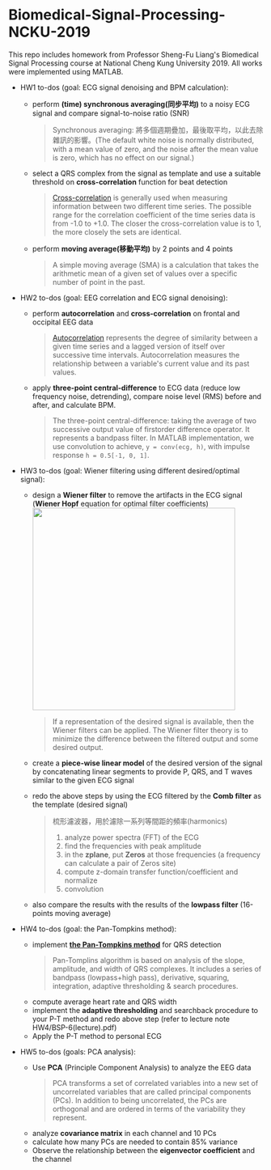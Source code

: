 # Biomedical-Signal-Processing-NCKU-2019
This repo includes homework from Professor Sheng-Fu Liang's Biomedical Signal Processing course at National Cheng Kung University 2019. All works were implemented using MATLAB.


- HW1 to-dos (goal: ECG signal denoising and BPM calculation): 
    - perform **(time) synchronous averaging(同步平均)** to a noisy ECG signal and compare signal-to-noise ratio (SNR)
        > Synchronous averaging: 將多個週期疊加，最後取平均，以此去除雜訊的影響。(The default white noise is normally distributed, with a mean value of zero, and the noise after the mean value is zero, which has no effect on our signal.)
    - select a QRS complex from the signal as template and use a suitable threshold on **cross-correlation** function for beat detection
        > [Cross-correlation](https://www.investopedia.com/terms/c/crosscorrelation.asp) is generally used when measuring information between two different time series. The possible range for the correlation coefficient of the time series data is from -1.0 to +1.0. The closer the cross-correlation value is to 1, the more closely the sets are identical.
    - perform **moving average(移動平均)** by 2 points and 4 points
        > A simple moving average (SMA) is a calculation that takes the arithmetic mean of a given set of values over a specific number of point in the past.


- HW2 to-dos (goal: EEG correlation and ECG signal denoising):
    - perform **autocorrelation** and **cross-correlation** on frontal and occipital EEG data
        > [Autocorrelation](https://www.investopedia.com/terms/a/autocorrelation.asp) represents the degree of similarity between a given time series and a lagged version of itself over successive time intervals. Autocorrelation measures the relationship between a variable's current value and its past values.
    - apply **three-point central-difference** to ECG data (reduce low frequency noise, detrending), compare noise level (RMS) before and after, and calculate BPM. 
        > The three-point central-difference: taking the average of two successive output value of firstorder difference operator. It represents a bandpass filter. In MATLAB implementation, we use convolution to achieve, `y = conv(ecg, h)`, with impulse response `h = 0.5[-1, 0, 1]`.
 
 - HW3 to-dos (goal: Wiener filtering using different desired/optimal signal):
    - design a **Wiener filter** to remove the artifacts in the ECG signal (**Wiener Hopf** equation for optimal filter coefficients)
        <img src="https://i.imgur.com/vkUD8Fq.png" height="400" />

        > If a representation of the desired signal is available, then the Wiener filters can be applied. The Wiener filter theory is to minimize the difference between the filtered output and some desired output.
    - create a **piece-wise linear model** of the desired version of the signal by concatenating linear segments to provide P, QRS, and T waves similar to the given ECG signal
    - redo the above steps by using the ECG filtered by the **Comb filter** as the template (desired signal)
        > 梳形濾波器，用於濾除一系列等間距的頻率(harmonics)
        > 1. analyze power spectra (FFT) of the ECG
        > 2. find the frequencies with peak amplitude
        > 3. in the **zplane**, put **Zeros** at those frequencies (a frequency can calculate a pair of Zeros site)
        > 4. compute z-domain transfer function/coefficient and normalize
        > 5. convolution
    - also compare the results with the results of the **lowpass filter** (16-points moving average)
    
    
- HW4 to-dos (goal: the Pan-Tompkins method):
    - implement **[the Pan-Tompkins method](https://en.wikipedia.org/wiki/Pan%E2%80%93Tompkins_algorithm)** for QRS detection
        > Pan-Tomplins algorithm is based on analysis of the slope, amplitude, and width of QRS complexes. It includes a series of bandpass (lowpass+high pass), derivative, squaring, integration, adaptive thresholding & search procedures.
    - compute average heart rate and QRS width
    - implement the **adaptive thresholding** and searchback procedure to your P-T method and redo above step (refer to lecture note HW4/BSP-6(lecture).pdf)
    - Apply the P-T method to personal ECG


- HW5 to-dos (goals: PCA analysis):
    - Use **PCA** (Principle Component Analysis) to analyze the EEG data
        > PCA transforms a set of correlated variables into a new set of uncorrelated variables that are called principal components (PCs). In addition to being uncorrelated, the PCs are orthogonal and are ordered in terms of the variability they represent.
    - analyze **covariance matrix** in each channel and 10 PCs
    - calculate how many PCs are needed to contain 85% variance
    - Observe the relationship between the **eigenvector coefficient** and the channel
